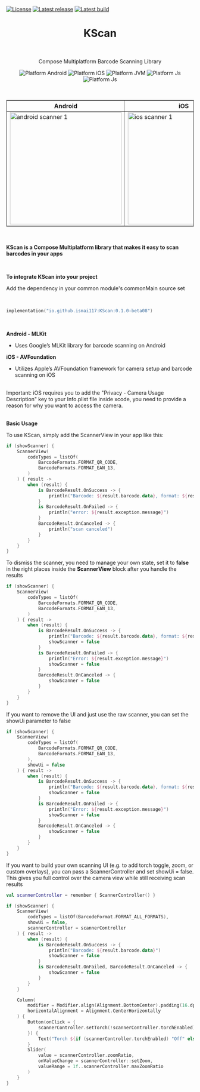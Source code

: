 [![License](https://img.shields.io/badge/License-Apache_2.0-blue.svg)](https://opensource.org/licenses/Apache-2.0)
[![Latest release](https://img.shields.io/github/v/release/ismai117/KScan?color=brightgreen&label=latest%20release)](https://github.com/ismai117/KScan/releases/latest)
[![Latest build](https://img.shields.io/github/v/release/ismai117/KScan?color=orange&include_prereleases&label=latest%20build)](https://github.com/ismai117/KScan/releases)
<br>
 
<h1 align="center">KScan</h1></br>

<p align="center">
Compose Multiplatform Barcode Scanning Library
</p>

<p align="center">
  <img alt="Platform Android" src="https://img.shields.io/badge/Platform-Android-brightgreen"/>
  <img alt="Platform iOS" src="https://img.shields.io/badge/Platform-iOS-lightgray"/>
  <img alt="Platform JVM" src="https://img.shields.io/badge/Platform-JVM-orange"/>
  <img alt="Platform Js" src="https://img.shields.io/badge/Platform-Js-yellow"/>
  <img alt="Platform Js" src="https://img.shields.io/badge/Platform-Wasm-purple"/>
</p>

<br>

<div align="center">
  <table border="1" cellspacing="10">
    <thead>
      <tr>
        <th>Android</th>
        <th>iOS</th>
      </tr>
    </thead>
    <tbody>
      <tr>
        <td><img src="https://github.com/user-attachments/assets/24fac096-51f4-4c2c-b02e-b3cd7ff9aa32" alt="android scanner 1" style="height: 300px; width: auto;" /></td>
        <td><img src="https://github.com/user-attachments/assets/a4c15bc2-77a4-4f26-b803-713baafb76d6" alt="ios scanner 1" style="height: 300px; width: auto;" /></td>
      </tr>
    </tbody>
  </table>
</div>

<br>

<strong>KScan is a Compose Multiplatform library that makes it easy to scan barcodes in your apps</strong>

<br>

<strong>To integrate KScan into your project</strong>

Add the dependency in your common module's commonMain source set

<br>

```Kotlin
implementation("io.github.ismai117:KScan:0.1.0-beta08")
```

<br>

<strong>Android - MLKit</strong>
- Uses Google’s MLKit library for barcode scanning on Android

<strong>iOS - AVFoundation</strong>
- Utilizes Apple’s AVFoundation framework for camera setup and barcode scanning on iOS

<br>
Important: iOS requires you to add the "Privacy - Camera Usage Description" key to your Info.plist file inside xcode, you need to provide a reason for why you want to access the camera.
</br>

</br>

<strong>Basic Usage</strong>

To use KScan, simply add the ScannerView in your app like this:

```Kotlin
if (showScanner) {
    ScannerView(
        codeTypes = listOf(
            BarcodeFormats.FORMAT_QR_CODE,
            BarcodeFormats.FORMAT_EAN_13,
        )
    ) { result ->
        when (result) {
            is BarcodeResult.OnSuccess -> {
                println("Barcode: ${result.barcode.data}, format: ${result.barcode.format}")
            }
            is BarcodeResult.OnFailed -> {
                println("error: ${result.exception.message}")
            }
            BarcodeResult.OnCanceled -> {
                println("scan canceled")
            }
        }
    }
}
```

To dismiss the scanner, you need to manage your own state, set it to <strong>false</strong> in the right places inside the <strong>ScannerView</strong> block after you handle the results

```Kotlin
if (showScanner) {
    ScannerView(
        codeTypes = listOf(
            BarcodeFormats.FORMAT_QR_CODE,
            BarcodeFormats.FORMAT_EAN_13,
        )
    ) { result ->
        when (result) {
            is BarcodeResult.OnSuccess -> {
                println("Barcode: ${result.barcode.data}, format: ${result.barcode.format}")
                showScanner = false
            }
            is BarcodeResult.OnFailed -> {
                println("Error: ${result.exception.message}")
                showScanner = false
            }
            BarcodeResult.OnCanceled -> {
                showScanner = false
            }
        }
    }
}
```

If you want to remove the UI and just use the raw scanner, you can set the showUi parameter to false

```Kotlin
if (showScanner) {
    ScannerView(
        codeTypes = listOf(
            BarcodeFormats.FORMAT_QR_CODE,
            BarcodeFormats.FORMAT_EAN_13,
        ),
        showUi = false
    ) { result ->
        when (result) {
            is BarcodeResult.OnSuccess -> {
                println("Barcode: ${result.barcode.data}, format: ${result.barcode.format}")
                showScanner = false
            }
            is BarcodeResult.OnFailed -> {
                println("Error: ${result.exception.message}")
                showScanner = false
            }
            BarcodeResult.OnCanceled -> {
                showScanner = false
            }
        }
    }
}
```

If you want to build your own scanning UI (e.g. to add torch toggle, zoom, or custom overlays), you can pass a ScannerController and set showUi = false. This gives you full control over the camera view while still receiving scan results

```Kotlin
val scannerController = remember { ScannerController() }

if (showScanner) {
    ScannerView(
        codeTypes = listOf(BarcodeFormat.FORMAT_ALL_FORMATS),
        showUi = false,
        scannerController = scannerController
    ) { result ->
        when (result) {
            is BarcodeResult.OnSuccess -> {
                println("Barcode: ${result.barcode.data}")
                showScanner = false
            }
            is BarcodeResult.OnFailed, BarcodeResult.OnCanceled -> {
                showScanner = false
            }
        }
    }

    Column(
        modifier = Modifier.align(Alignment.BottomCenter).padding(16.dp),
        horizontalAlignment = Alignment.CenterHorizontally
    ) {
        Button(onClick = {
            scannerController.setTorch(!scannerController.torchEnabled)
        }) {
            Text("Torch ${if (scannerController.torchEnabled) "Off" else "On"}")
        }
        Slider(
            value = scannerController.zoomRatio,
            onValueChange = scannerController::setZoom,
            valueRange = 1f..scannerController.maxZoomRatio
        )
    }
}
```
